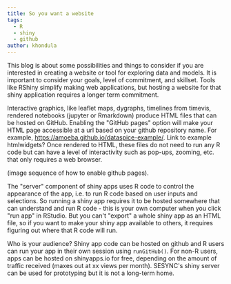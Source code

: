 ```yaml
---
title: So you want a website
tags:
  - R
  - shiny
  - github
author: khondula
---
```


This blog is about some possibilities and things to consider if you are interested in creating a website or tool for exploring data and models. It is important to consider your goals, level of commitment, and skillset. Tools like RShiny simplify making web applications, but hosting a website for that shiny application requires a longer term commitment. 

Interactive graphics, like leaflet maps, dygraphs, timelines from timevis, rendered notebooks (jupyter or Rmarkdown) produce HTML files that can be hosted on GitHub. Enabling the "GitHub pages" option will make your HTML page accessible at a url based on your github repository name. For example, https://amoeba.github.io/dataspice-example/. Link to example htmlwidgets? Once rendered to HTML, these files do not need to run any R code but can have a level of interactivity such as pop-ups, zooming, etc. that only requires a web browser. 

(image sequence of how to enable github pages). 

The "server" component of shiny apps uses R code to control the appearance of the app, i.e. to run R code based on user inputs and selections. So running a shiny app requires it to be hosted somewhere that can understand and run R code - this is your own computer when you click "run app" in RStudio. But you can't "export" a whole shiny app as an HTML file, so if you want to make your shiny app available to others, it requires figuring out where that R code will run. 

Who is your audience? Shiny app code can be hosted on github and R users can run your app in their own session using `runGitHub()`. For non-R users, apps can be hosted on shinyapps.io for free, depending on the amount of traffic received (maxes out at xx views per month). SESYNC's shiny server can be used for prototyping but it is not a long-term home. 

